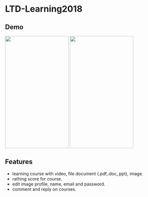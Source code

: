 # LTD-Learning2018
## Demo
<img src="https://media.giphy.com/media/ADZfuCz4ENF0SV6KTJ/giphy.gif" width="208" height="368" /> <img 
src="https://media.giphy.com/media/RNpFWEURbQpubluF97/giphy.gif" width="208" height="368" /> 
## Features
- learning course with video, file document (.pdf,.doc,.ppt), image.
- rathing score for course.
- edit image profile, name, email and password.
- comment and reply on courses.<br>


